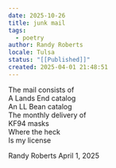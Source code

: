 ```yaml
---
date: 2025-10-26
title: junk mail
tags:
  - poetry
author: Randy Roberts
locale: Tulsa
status: "[[Published]]"
created: 2025-04-01 21:48:51
---
```

The mail consists of  
A Lands End catalog   
An LL Bean catalog   
The monthly delivery of   
KF94 masks  
Where the heck  
Is my license   
  
Randy Roberts April 1, 2025  
  